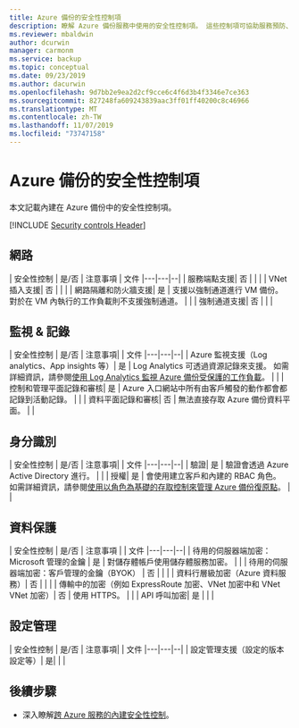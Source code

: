 ```yaml
---
title: Azure 備份的安全性控制項
description: 瞭解 Azure 備份服務中使用的安全性控制項。 這些控制項可協助服務預防、偵測及回應安全性弱點。
ms.reviewer: mbaldwin
author: dcurwin
manager: carmonm
ms.service: backup
ms.topic: conceptual
ms.date: 09/23/2019
ms.author: dacurwin
ms.openlocfilehash: 9d7bb2e9ea2d2cf9cce6c4f6d3b4f3346e7ce363
ms.sourcegitcommit: 827248fa609243839aac3ff01ff40200c8c46966
ms.translationtype: MT
ms.contentlocale: zh-TW
ms.lasthandoff: 11/07/2019
ms.locfileid: "73747158"
---
```

# <a name="security-controls-for-azure-backup"></a>Azure 備份的安全性控制項

本文記載內建在 Azure 備份中的安全性控制項。

[!INCLUDE [Security controls Header](../../includes/security-controls-header.md)]

## <a name="network"></a>網路

| 安全性控制 | 是/否 | 注意事項 | 文件
|---|---|--|
| 服務端點支援| 否 |  |  |
| VNet 插入支援| 否 |  |  |
| 網路隔離和防火牆支援| 是 | 支援以強制通道進行 VM 備份。 對於在 VM 內執行的工作負載則不支援強制通道。 |  |
| 強制通道支援| 否 |  |  |

## <a name="monitoring--logging"></a>監視 & 記錄

| 安全性控制 | 是/否 | 注意事項| | 文件
|---|---|--|
| Azure 監視支援（Log analytics、App insights 等）| 是 | Log Analytics 可透過資源記錄來支援。 如需詳細資訊，請參閱[使用 Log Analytics 監視 Azure 備份受保護的工作負載](https://azure.microsoft.com/blog/monitor-all-azure-backup-protected-workloads-using-log-analytics/)。 |  |
| 控制和管理平面記錄和審核| 是 | Azure 入口網站中所有由客戶觸發的動作都會都記錄到活動記錄。 |  |
| 資料平面記錄和審核| 否 | 無法直接存取 Azure 備份資料平面。  |  |

## <a name="identity"></a>身分識別

| 安全性控制 | 是/否 | 注意事項| | 文件
|---|---|--|
| 驗證| 是 | 驗證會透過 Azure Active Directory 進行。 |  |
| 授權| 是 | 會使用建立客戶和內建的 RBAC 角色。 如需詳細資訊，請參閱[使用以角色為基礎的存取控制來管理 Azure 備份復原點](/azure/backup/backup-rbac-rs-vault)。 |  |

## <a name="data-protection"></a>資料保護

| 安全性控制 | 是/否 | 注意事項 | | 文件
|---|---|--|
| 待用的伺服器端加密： Microsoft 管理的金鑰 | 是 | 對儲存體帳戶使用儲存體服務加密。 |  |
| 待用的伺服器端加密：客戶管理的金鑰（BYOK） | 否 |  |  |
| 資料行層級加密（Azure 資料服務）| 否 |  |  |
| 傳輸中的加密（例如 ExpressRoute 加密、VNet 加密中和 VNet VNet 加密）| 否 | 使用 HTTPS。 |  |
| API 呼叫加密| 是 |  |  |

## <a name="configuration-management"></a>設定管理

| 安全性控制 | 是/否 | 注意事項| | 文件
|---|---|--|
| 設定管理支援（設定的版本設定等）| 是|  |  |

## <a name="next-steps"></a>後續步驟

- 深入瞭解[跨 Azure 服務的內建安全性控制](../security/fundamentals/security-controls.md)。
